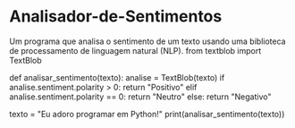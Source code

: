 # Analisador-de-Sentimentos
Um programa que analisa o sentimento de um texto usando uma biblioteca de processamento de linguagem natural (NLP).
from textblob import TextBlob

def analisar_sentimento(texto):
    analise = TextBlob(texto)
    if analise.sentiment.polarity > 0:
        return "Positivo"
    elif analise.sentiment.polarity == 0:
        return "Neutro"
    else:
        return "Negativo"

texto = "Eu adoro programar em Python!"
print(analisar_sentimento(texto))
